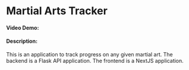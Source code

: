 # Martial Arts Tracker
#### Video Demo:  <URL HERE>
#### Description:
This is an application to track progress on any given martial art.
The backend is a Flask API application.
The frontend is a NextJS application.